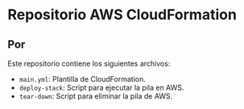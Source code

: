 # Repositorio AWS CloudFormation
## Por <Nombre de Alumno>

Este repositorio contiene los siguientes archivos:

- `main.yml`: Plantilla de CloudFormation.
- `deploy-stack`: Script para ejecutar la pila en AWS.
- `tear-down`: Script para eliminar la pila de AWS.